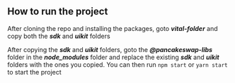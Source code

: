 ## How to run the project

After cloning the repo and installing the packages, goto ***vital-folder*** and copy both the ***sdk*** and ***uikit*** folders

After copying the ***sdk*** and ***uikit*** folders, goto the  ***@pancakeswap-libs*** folder in the ***node_modules*** folder and replace the existing ***sdk*** and ***uikit*** folders with the ones you copied. You can then run `npm start` or `yarn start` to start the project



 